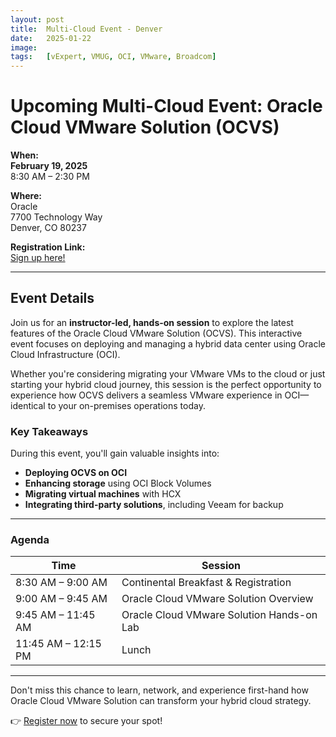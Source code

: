 ```yaml
---
layout: post
title:  Multi-Cloud Event - Denver
date:   2025-01-22
image:  
tags:   [vExpert, VMUG, OCI, VMware, Broadcom]
---
```

# Upcoming Multi-Cloud Event: Oracle Cloud VMware Solution (OCVS)

**When:**  
**February 19, 2025**  
8:30 AM – 2:30 PM  

**Where:**  
Oracle  
7700 Technology Way  
Denver, CO 80237  

**Registration Link:**  
[Sign up here!](https://eventreg.oracle.com/profile/form/index.cfm?PKformID=0x10547243a7d4&source=CORP241204P00033:so:li:or:dg:ocl:::Linkedin&SC=:so:li:or:dg:ocl:::Linkedin&pcode=CORP241204P00033)

---

## Event Details  

Join us for an **instructor-led, hands-on session** to explore the latest features of the Oracle Cloud VMware Solution (OCVS). This interactive event focuses on deploying and managing a hybrid data center using Oracle Cloud Infrastructure (OCI).  

Whether you're considering migrating your VMware VMs to the cloud or just starting your hybrid cloud journey, this session is the perfect opportunity to experience how OCVS delivers a seamless VMware experience in OCI—identical to your on-premises operations today.  

### Key Takeaways  
During this event, you'll gain valuable insights into:  
- **Deploying OCVS on OCI**  
- **Enhancing storage** using OCI Block Volumes  
- **Migrating virtual machines** with HCX  
- **Integrating third-party solutions**, including Veeam for backup  

---

### Agenda  

| **Time**          | **Session**                                |
|--------------------|--------------------------------------------|
| 8:30 AM – 9:00 AM | Continental Breakfast & Registration       |
| 9:00 AM – 9:45 AM | Oracle Cloud VMware Solution Overview      |
| 9:45 AM – 11:45 AM| Oracle Cloud VMware Solution Hands-on Lab  |
| 11:45 AM – 12:15 PM| Lunch                                     |

---

Don't miss this chance to learn, network, and experience first-hand how Oracle Cloud VMware Solution can transform your hybrid cloud strategy.  

👉 [Register now](https://eventreg.oracle.com/profile/form/index.cfm?PKformID=0x10547243a7d4&source=CORP241204P00033:so:li:or:dg:ocl:::Linkedin&SC=:so:li:or:dg:ocl:::Linkedin&pcode=CORP241204P00033) to secure your spot!

